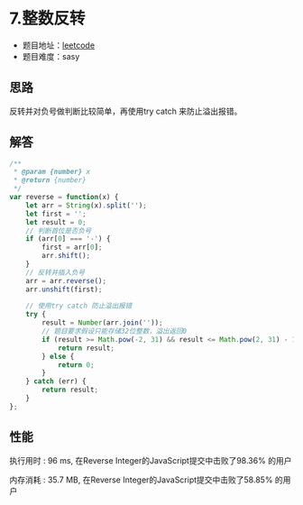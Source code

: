 # 7.整数反转

+ 题目地址：[leetcode](https://leetcode-cn.com/problems/reverse-integer/submissions/)
+ 题目难度：sasy

## 思路

反转并对负号做判断比较简单，再使用try catch 来防止溢出报错。

## 解答

```js
/**
 * @param {number} x
 * @return {number}
 */
var reverse = function(x) {
    let arr = String(x).split('');
    let first = '';
    let result = 0;
    // 判断首位是否负号
    if (arr[0] === '-') {
        first = arr[0];
        arr.shift();
    }
    // 反转并插入负号
    arr = arr.reverse();
    arr.unshift(first);
    
    // 使用try catch 防止溢出报错
    try {
        result = Number(arr.join(''));
        // 题目要求假设只能存储32位整数，溢出返回0
        if (result >= Math.pow(-2, 31) && result <= Math.pow(2, 31) - 1) {
            return result;
        } else {
            return 0;
        }
    } catch (err) {
        return result;
    }
};
```

## 性能

执行用时 : 96 ms, 在Reverse Integer的JavaScript提交中击败了98.36% 的用户

内存消耗 : 35.7 MB, 在Reverse Integer的JavaScript提交中击败了58.85% 的用户